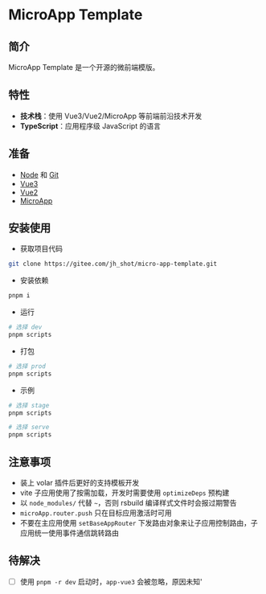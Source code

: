# MicroApp Template

## 简介

MicroApp Template 是一个开源的微前端模版。

## 特性

- **技术栈**：使用 Vue3/Vue2/MicroApp 等前端前沿技术开发
- **TypeScript**：应用程序级 JavaScript 的语言

## 准备

- [Node](http://nodejs.org/) 和 [Git](https://git-scm.com/)
- [Vue3](https://v3.cn.vuejs.org/guide/introduction.html)
- [Vue2](https://v2.cn.vuejs.org/v2/guide/)
- [MicroApp](https://micro-zoe.github.io/micro-app/docs.html#/)

## 安装使用

- 获取项目代码

```bash
git clone https://gitee.com/jh_shot/micro-app-template.git
```

- 安装依赖

```bash
pnpm i
```

- 运行

```bash
# 选择 dev
pnpm scripts
```

- 打包

```bash
# 选择 prod
pnpm scripts
```

- 示例

```bash
# 选择 stage
pnpm scripts

# 选择 serve
pnpm scripts
```

## 注意事项

- 装上 volar 插件后更好的支持模板开发
- vite 子应用使用了按需加载，开发时需要使用 `optimizeDeps` 预构建
- 以 `node_modules/` 代替 `~`，否则 rsbuild 编译样式文件时会报过期警告
- `microApp.router.push` 只在目标应用激活时可用
- 不要在主应用使用 `setBaseAppRouter` 下发路由对象来让子应用控制路由，子应用统一使用事件通信跳转路由

## 待解决

- [ ] 使用 `pnpm -r dev` 启动时，`app-vue3` 会被忽略，原因未知'
